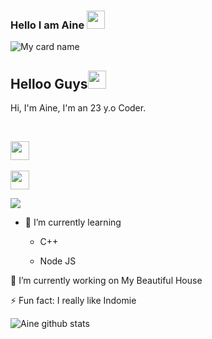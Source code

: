 ### Hello I am Aine <img src="https://github.com/TheDudeThatCode/TheDudeThatCode/blob/master/Assets/Hi.gif" width="29px">

![My card name](https://cardivo.vercel.app/api?name=Aine&description=Hi,%20i%27m%20a%20developer%20end%20back%20and%20i%20am%2023%20y.o.%20Nice%20to%20meet%20you%20%F0%9F%91%8B&image=https://telegra.ph/file/456f00853b6116056be74.jpg)

## Helloo Guys<img src="https://github.com/TheDudeThatCode/TheDudeThatCode/blob/master/Assets/Hi.gif" width="29px">

Hi, I'm Aine, I'm an 23 y.o Coder.

<br>

<p align='center'>

   <a href="https://wa.me/62895330379186"><img height="30" src="https://telegra.ph/file/74e742d63924a4b4cd625.jpg"></a>&nbsp;&nbsp;&nbsp;&nbsp;

   <a href="https://instagram.com/ainee_bot"><img height="30" src="https://raw.githubusercontent.com/TobyG74/TobyG74/main/instagram.jpg"></a>

</P>

<p align="center">

  <a href="https://github.com/aiinne"><img src="https://github-readme-stats.vercel.app/api/top-langs?username=qisyana&bg_color=30,e96443,904e95&title_color=fff&text_color=fff&hide_border=true&show_icons=true&layout=compact" /></a>

</p>

- 🌱 I’m currently learning

  - C++

  - Node JS

🔭 I’m currently working on My Beautiful House

 

 ⚡ Fun fact: I really like Indomie

 

![Aine github stats](https://github-readme-stats.vercel.app/api?username=qisyana&show_icons=true&theme=tokyonight) 
